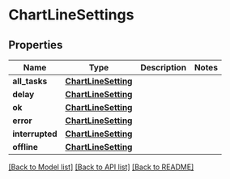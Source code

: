 # ChartLineSettings

## Properties
Name | Type | Description | Notes
------------ | ------------- | ------------- | -------------
**all_tasks** | [**ChartLineSetting**](ChartLineSetting.md) |  | 
**delay** | [**ChartLineSetting**](ChartLineSetting.md) |  | 
**ok** | [**ChartLineSetting**](ChartLineSetting.md) |  | 
**error** | [**ChartLineSetting**](ChartLineSetting.md) |  | 
**interrupted** | [**ChartLineSetting**](ChartLineSetting.md) |  | 
**offline** | [**ChartLineSetting**](ChartLineSetting.md) |  | 

[[Back to Model list]](../README.md#documentation-for-models) [[Back to API list]](../README.md#documentation-for-api-endpoints) [[Back to README]](../README.md)


